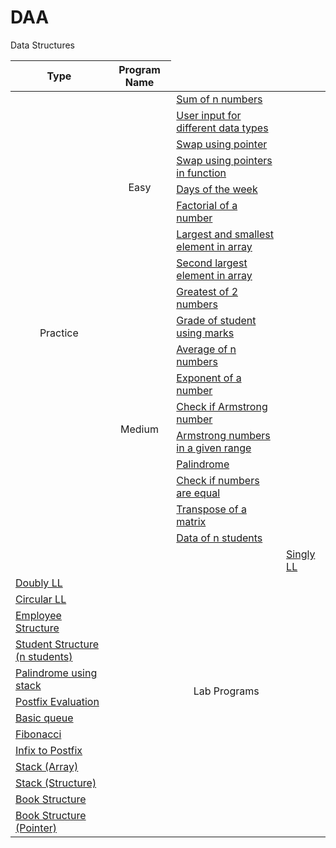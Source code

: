 
# DAA
Data Structures

<table>
<thead>
  <tr>
    <th>Type</th>
    <th>Program Name</th>
  </tr>
</thead>
<tbody>
  <tr>
    <td rowspan="19" align="center">Practice</td>
    <td rowspan="8" align="center">Easy</td>
    <td><a href="Year 2/Semester 3/Data Structures/Class01.c">Sum of n numbers</a></td>
  </tr>
  <tr>
    <td><a href="Year 2/Semester 3/Data Structures/Class02.c">User input for different data types</a></td>
  </tr>
  <tr>
    <td><a href="Year 2/Semester 3/Data Structures/Class03.c">Swap using pointer</a></td>
  </tr>
  <tr>
    <td><a href="Year 2/Semester 3/Data Structures/Class04.c">Swap using pointers in function</a></td>
  </tr>
  <tr>
    <td><a href="Year 2/Semester 3/Data Structures/Class05.c">Days of the week</a></td>
  </tr>
  <tr>
    <td><a href="Year 2/Semester 3/Data Structures/Class06.c">Factorial of a number</a></td>
  </tr>
  <tr>
    <td><a href="Year 2/Semester 3/Data Structures/Class07.c">Largest and smallest element in array</a></td>
  </tr>
  <tr>
    <td><a href="Year 2/Semester 3/Data Structures/Class08.c">Second largest element in array</a></td>
  </tr>
  <tr>
    <td rowspan="11" align="center">Medium</td>
    <td><a href="Year 2/Semester 3/Data Structures/Prg1.c">Greatest of 2 numbers</a></td>
  </tr>
  <tr>
    <td><a href="Year 2/Semester 3/Data Structures/Prg2.c">Grade of student using marks</a></td>
  </tr>
  <tr>
    <td><a href="Year 2/Semester 3/Data Structures/Prg3.c">Average of n numbers</a></td>
  </tr>
  <tr>
    <td><a href="Year 2/Semester 3/Data Structures/Prg4.c">Exponent of a number</a></td>
  </tr>
  <tr>
    <td><a href="Year 2/Semester 3/Data Structures/Prg5.c">Check if Armstrong number</a></td>
  </tr>
  <tr>
    <td><a href="Year 2/Semester 3/Data Structures/Prg6.c">Armstrong numbers in a given range</a></td>
  </tr>
  <tr>
    <td><a href="Year 2/Semester 3/Data Structures/Prg7.c">Palindrome</a></td>
  </tr>
  <tr>
    <td><a href="Year 2/Semester 3/Data Structures/Prg8.c">Check if numbers are equal</a></td>
  </tr>
  <tr>
    <td><a href="Year 2/Semester 3/Data Structures/Prg9.c">Transpose of a matrix</a></td>
  </tr>
  <tr>
    <td><a href="Year 2/Semester 3/Data Structures/Prg10.c">Data of n students</a></td>
  </tr>
  <tr>
    <td rowspan="14" align="center">Lab Programs</td>
    <td><a href="Year 2/Semester 3/Data Structures/LL.c">Singly LL</a></td>
  </tr>
  <tr>
    <td><a href="Year 2/Semester 3/Data Structures/DLL.c">Doubly LL</a></td>
  </tr>
  <tr>
    <td><a href="Year 2/Semester 3/Data Structures/CLL.c">Circular LL</a></td>
  </tr>
  <tr>
    <td><a href="Year 2/Semester 3/Data Structures/Lab04.c">Employee Structure</a></td>
  </tr>
  <tr>
    <td><a href="Year 2/Semester 3/Data Structures/Lab02.c">Student Structure (n students)</a></td>
  </tr>
  <tr>
    <td><a href="Year 2/Semester 3/Data Structures/Lab03.c">Palindrome using stack</a></td>
  </tr>
  <tr>
    <td><a href="Year 2/Semester 3/Data Structures/Lab01.c">Postfix Evaluation</a></td>
  </tr>
  <tr>
    <td><a href="Year 2/Semester 3/Data Structures/Lab05.c">Basic queue</a></td>
  </tr>
  <tr>
    <td><a href="Year 2/Semester 3/Data Structures/Lab06.c">Fibonacci</a></td>
  </tr>
  <tr>
    <td><a href="Year 2/Semester 3/Data Structures/Lab07.c">Infix to Postfix</a></td>
  </tr>
  <tr>
    <td><a href="Year 2/Semester 3/Data Structures/Lab09.c">Stack (Array)</a></td>
  </tr>
  <tr>
    <td><a href="Year 2/Semester 3/Data Structures/Lab08.c">Stack (Structure)</a></td>
  </tr>
  <tr>
    <td><a href="Year 2/Semester 3/Data Structures/Lab10.c">Book Structure</a></td>
  </tr>
  <tr>
    <td><a href="Year 2/Semester 3/Data Structures/Lab11.c">Book Structure (Pointer)</a></td>
  </tr>

  
  

  
  
  
  







</tbody>
</table>
